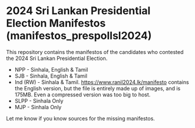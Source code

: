# 2024 Sri Lankan Presidential Election Manifestos (manifestos_prespollsl2024)

This repository contains the manifestos of the candidates who contested the 2024 Sri Lankan Presidential Election.

* NPP - Sinhala, English & Tamil
* SJB - Sinhala, English & Tamil
* Ind (RW) - Sinhala & Tamil. <https://www.ranil2024.lk/manifesto> contains the English version, but the file is entirely made up of images, and is 175MB. Even a compressed version was too big to host.
* SLPP - Sinhala Only
* MJP - Sinhala Only

Let me know if you know sources for the missing manifestos.
